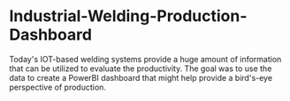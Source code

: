 # Industrial-Welding-Production-Dashboard
Today's IOT-based welding systems provide a huge amount of information that can be utilized to evaluate the productivity. The goal was to use the data to create a PowerBI dashboard that might help provide a bird's-eye perspective of production.
